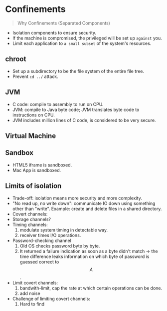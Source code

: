 # Confinements

> Why Confinements (Separated Components)
* Isolation components to ensure security. 
* If the machine is compromised, the privileged will be set up `against` you.
* Limit each application to `a small subset` of the system's resources.



## chroot
- Set up a subdirectory to be the file system of the entire file tree.
- Prevent `cd ../` attack.

## JVM
- C code: compile to assembly to run on CPU.
- JVM: compile to Java byte code; JVM translates byte code to instructions on CPU.
- JVM includes million lines of C code, is considered to be very secure.

## Virtual Machine

## Sandbox
- HTML5 iframe is sandboxed.
- Mac App is sandboxed.

## Limits of isolation
- Trade-off: isolation means more security and more complexity.
- "No read up, no write down": communicate IO down using something other than "write". Example: create and delete files in a shared directory.
- Covert channels:
- Storage channels?
- Timing channels:
  1. modulate system timing in detectable way.
  2. receiver times I/O operations.
- Password-checking channel
  1. Old OS checks password byte by byte.
  2. It returned a failure indication as soon as a byte didn't match -> the time difference leaks information on which byte of password is guessed correct to $$A$$.
- Limit covert channels:
  1. bandwith-limit, cap the rate at which certain operations can be done.
  2. add noise
- Challenge of limiting covert channels:
  1. Hard to find


